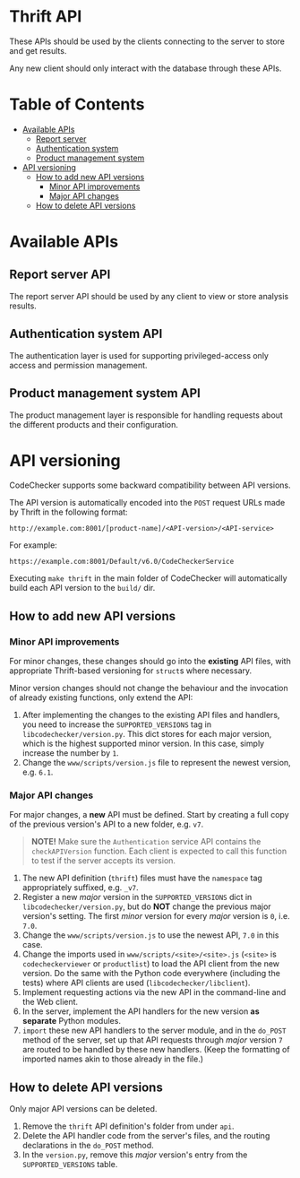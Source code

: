 # Thrift API
These APIs should be used by the clients connecting to the server to store and
get results.

Any new client should only interact with the database through these APIs.

# Table of Contents
* [Available APIs](#available-apis)
    * [Report server](#report-server-api)
    * [Authentication system](#authentication-system-api)
    * [Product management system](#product-management-system-api)
* [API versioning](#api-versioning)
    * [How to add new API versions](#how-to-add-new-api-versions)
        * [Minor API improvements](#minor-api-improvements)
        * [Major API changes](#major-api-changes)
    * [How to delete API versions](#how-to-delete-api-versions)

# Available APIs <a name="available-apis"></a>

## Report server API <a name="report-server-api"></a>
The report server API should be used by any client to view or store analysis
results.

## Authentication system API <a name="authentication-system-api"></a>
The authentication layer is used for supporting privileged-access only access
and permission management.

## Product management system API <a name="product-management-system-api"></a>
The product management layer is responsible for handling requests about the
different products and their configuration.

# API versioning <a name="api-versioning"></a>

CodeChecker supports some backward compatibility between API versions.

The API version is automatically encoded into the `POST` request URLs made by
Thrift in the following format:

    http://example.com:8001/[product-name]/<API-version>/<API-service>

For example:

    https://example.com:8001/Default/v6.0/CodeCheckerService

Executing `make thrift` in the main folder of CodeChecker will automatically
build each API version to the `build/` dir.

## How to add new API versions <a name="how-to-add-new-api-versions"></a>

### Minor API improvements <a name="minor-api-improvements"></a>

For minor changes, these changes should go into the **existing** API files,
with appropriate Thrift-based versioning for `struct`s where necessary.

Minor version changes should not change the behaviour and the invocation of
already existing functions, only extend the API:

 1. After implementing the changes to the existing API files and handlers,
 you need to increase the `SUPPORTED_VERSIONS` tag in
 `libcodechecker/version.py`. This dict stores for each major version, which
 is the highest supported minor version. In this case, simply increase the
 number by `1`.
 2. Change the `www/scripts/version.js` file to represent the newest version,
 e.g. `6.1`.

### Major API changes <a name="major-api-changes"></a>

For major changes, a **new** API must be defined. Start by creating a full
copy of the previous version's API to a new folder, e.g. `v7`.

> **NOTE!** Make sure the `Authentication` service API contains the
> `checkAPIVersion` function. Each client is expected to call this function to
> test if the server accepts its version.

 1. The new API definition (`thrift`) files must have the `namespace` tag
 appropriately suffixed, e.g. `_v7`.
 2. Register a new *major* version in the `SUPPORTED_VERSIONS` dict in
 `libcodechecker/version.py`, but do **NOT** change the previous major
 version's setting. The first *minor* version for every *major* version is `0`,
 i.e. `7.0`.
 3. Change the `www/scripts/version.js` to use the newest API, `7.0` in this
 case.
 4. Change the imports used in `www/scripts/<site>/<site>.js` (`<site>` is
 `codecheckerviewer` or `productlist`) to load the API client from the new
 version. Do the same with the Python code everywhere (including the tests)
 where API clients are used (`libcodechecker/libclient`).
 5. Implement requesting actions via the new API in the command-line and the
 Web client.
 6. In the server, implement the API handlers for the new version **as
 separate** Python modules.
 7. `import` these new API handlers to the server module, and in the `do_POST`
 method of the server, set up that API requests through *major* version `7`
 are routed to be handled by these new handlers. (Keep the formatting of
 imported names akin to those already in the file.)

## How to delete API versions <a name="how-to-delete-api-versions"></a>

Only major API versions can be deleted.

 1. Remove the `thrift` API definition's folder from under `api`.
 2. Delete the API handler code from the server's files, and the routing
 declarations in the `do_POST` method.
 3. In the `version.py`, remove this *major* version's entry from the
 `SUPPORTED_VERSIONS` table.
